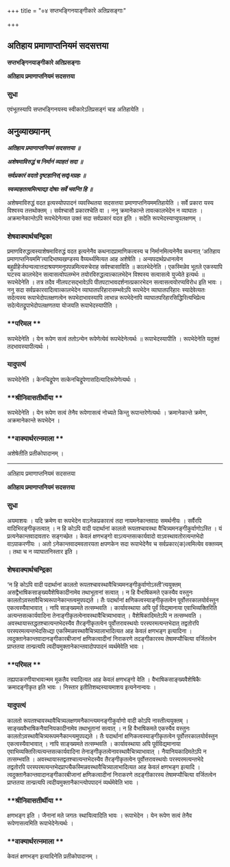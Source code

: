 +++
title = "०४ सप्तभङ्गिनयाङ्गीकारे अतिप्रसङ्गाः"

+++


## अतिहाय प्रमाणाप्तनियमं सदसत्तया

**सप्तभङ्गिनयाङ्गीकारे अतिप्रसङ्गाः**

**अतिहाय प्रमाणाप्तनियमं सदसत्तया**

### **सुधा**

एवंभूतस्यापि सप्तभङ्गिनयस्य स्वीकारेऽतिप्रसङ्गं चाह अतिहायेति ।

## **अनुव्याख्यानम्**

***अतिहाय प्रमाणाप्तनियमं सदसत्तया ॥***

***अशेषमाविरुद्धं च निर्मानं व्याहतं सदा ॥***

***सर्वप्रकारं वदतो दृष्टहानिर(सद्)मग्रहः ॥***

***स्वव्याहतत्वमित्याद्या दोषाः सर्वे भवन्ति हि ॥***

अशेषमाविरुद्धं वदत इत्यस्योपपादनं व्यवस्थितया सदसत्तया प्रमाणाप्तनियममतिहायेति । सर्वे प्रकारा यस्य विश्वस्य तत्तथोक्तम् । सर्वश्चासौ प्रकारश्चेति वा । ननु क्रमानेकान्ते तावत्कालभेदेन न व्याघातः । अक्रमानेकान्तेऽपि रूपभेदेनेत्यत उक्तं सदा सर्वप्रकारं वदत इति । सदेति रूपभेदस्याप्युपलक्षणम् ।

### **शेषवाक्यार्थचन्द्रिका**

प्रमाणविरुद्धत्वस्याशेषमाविरुद्धं वदत इत्यनेनैव कथनादप्रामाणिकत्वस्य च निर्मानमित्यनेनैव कथनात् ‘अतिहाय प्रमाणाप्तनियममि’त्यादिभाष्यखण्डस्य वैय्यर्थ्यमित्यत आह अशेषेति । अन्यपदार्थप्रधानत्वेन बहुव्रीहेर्जघन्यत्वात्तदाश्रयणमनुपपन्नमित्यरुचेराह सर्वश्चासाविति ॥ कालभेदेनेति । एकस्मिन्नेव भूतले एकस्यापि घटस्य कालभेदेन सत्वासत्वोपलम्भेन तयोरविरुद्धत्वात्कालभेदेन विश्वस्य सत्वासत्वे युज्येते इत्यर्थः ॥ रूपभेदेनेति । तत्र तदैव नीलपटसद्भावेऽपि पीतपटाभावदर्शनात्प्रकारभेदन सत्वासत्वयोरप्यविरोध इति भावः । ननु सदा सर्वप्रकारवादित्वात्कालभेदेन व्याघातपरिहारासम्भवेऽपि रूपभेदेन व्याघातपरिहारः स्यादेवेत्यतः सदेत्यस्य रूपाभेदोपलक्षणत्वेन रूपभेदाभावस्यापि लाभान्न रूपभेदेनापि व्याघातपरिहारसिद्धिरित्यभिप्रेत्य सदेत्येतद्रूपाभेदोपलक्षणतया योजयति रूपाभेदस्यापीति ।

### **परिमल **

रूपभेदेनेति । येन रूपेण सत्वं ततोऽन्येन रूपेणेत्येवं रूपभेदेनेत्यर्थः ॥ रूपाभेदस्यापीति । रूपभेदेनेति यदुक्तं तदभावस्यापीत्यर्थः ।

### **यादुपत्यं**

रूपभेदेनेति । केनचिद्रूपेण सत्केनचिद्रूपेणासदित्यादिरूपेणेत्यर्थः ।

### **श्रीनिवासतीर्थीया **

रूपभेदेनेति । येन रूपेण सत्वं तेनैव रूपेणासत्वं नोच्यते किन्तु रूपान्तरेणेत्यर्थः । क्रमानेकान्ते क्रमेण, अक्रमानेकान्ते रूपभेदेन ।

### **वाक्यार्थरत्नमाला **

अशेषेतीति प्रतीकोपादानम् ।

------------------------------------------------------------------------

अतिहाय प्रमाणाप्तनियमं सदसत्तया

**अतिहाय प्रमाणाप्तनियमं सदसत्तया**

### **सुधा**

अयमाशयः । यदि क्रमेण वा रूपभेदेन वाऽनेकप्रकारत्वं तदा नायमनेकान्तवादः समर्थनीयः । सर्वैरपि वादिभिरङ्गीकृतत्वात् । न हि कोऽपि वादी पदार्थानां कालतो रूपतश्चावस्था वैचित्र्यमनङ्गीकुर्वाणोऽस्ति । यं प्रत्यनेकान्तवादावतारः सङ्गच्छेत । केवलं क्षणभङ्गो वाऽत्यन्तसत्कार्यवादो वाऽवस्थावतोरत्यन्तभेदो वाऽपाकरणीयः । अतो ऽनेकान्तवादमवतारयता क्षपणकेन सदा रूपाभेदेनैव च सर्वप्रकार(क)त्वमित्येव वक्तव्यम् । तथा च न व्याघातनिस्तार इति ।

### **शेषवाक्यार्थचन्द्रिका**

‘न हि कोऽपि वादी पदार्थानां कालतो रूपतश्चावस्थावैचित्र्यमनङ्गीकुर्वाणोऽस्ती’त्ययुक्तम् असद्वैभाषिकसाङ्ख्यवैशेषिकादीनामेव तथाभूतानां सत्वात् । न हि वैभाषिकमते एकस्यैव वस्तुनः कालतोऽवस्तावैचित्र्यरूपानेकान्तत्वमुपपद्यते । तैः पदार्थानां क्षणिकत्वस्याङ्गीकृतत्वेन पूर्वोत्तरकालयोर्वस्तुन एकत्वस्यैवाभावात् । नापि साङ्ख्यमते तत्सम्भवति । कार्यावस्थाया अपि पूर्वं विद्यमानाया एवाभिव्यक्तिरिति अत्यन्तसत्कार्यवादिना तेनाङ्गीकृतत्वेनावस्थावैचित्र्याभावात् । वैशेषिकादिमतेऽपि न तत्सम्भवति । अवस्थायास्तद्धतश्चात्यन्तभेदस्यैव तैरङ्गीकृतत्वेन पूर्वोत्तरावस्थयोः परस्परमत्यन्तभेदात् तद्वतोरपि परस्परमत्यन्तभेदसिध्द्या एकस्मिन्नवस्थावैचित्र्यालाभादित्यत आह केवलं क्षणभङ्ग इत्यादिना । त्वदुक्तानेकान्तवादानङ्गीकारबीजानां क्षणिकत्वादीनां निराकरणे तदङ्गीकारस्य तेषामप्यौचित्या वर्जितत्वेन प्राप्ततया तान्प्रत्यपि त्वदीयमुक्तानेकान्तवादोपपादनं व्यर्थमेवेति भावः ।

### **परिमल **

तह्यपाकरणीयाभावान्मम मूकतैव स्यादित्यत आह केवलं क्षणभङ्गो वेति । वैभाषिकसाङ्ख्यवैशेषिकैः क्रमादङ्गीकृत इति भावः । निस्तार इतीतिशब्दस्यायमाशय इत्यनेनान्वयः ।

### **यादुपत्यं**

कालतो रूपतश्चावस्थावैचित्र्यलक्षणमनैकान्त्यमनङ्गीकुर्वाणो वादी कोऽपि नास्तीत्ययुक्तम् । साङ्ख्यवैभाषिकनैयानियकादीनामेव तथाभूतानां सत्वात् । न हि वैभाषिकमते एकस्यैव वस्तुनः कालतोऽवस्थावैचित्र्यरूपमनैकान्त्यमुपपद्यते । तैः पदार्थानां क्षणिकत्वस्याङ्गीकृतत्वेन पूर्वोत्तरकालयोर्वस्तुन एकत्वस्यैवाभावात् । नापि साङ्ख्यमते तत्सम्भवति । कार्यावस्थाया अपि पूर्वविद्यमानाया एवाभिव्यक्तिरित्यत्यन्तसत्कार्यवादिना तेनाङ्गीकृतत्वेनावस्थावैचित्र्याभावात् । नैयानियकादिमतेऽपि न तत्सम्भवति । अवस्थायास्तद्वतश्चात्यन्तभेदस्यैव तैरङ्गीकृतत्वेन पूर्वोत्तरावस्थयोः परस्परमत्यन्तभेदे तद्वतोरपि परस्परमत्यन्तभेदप्राप्त्यैकस्मिन्नवस्थावैचित्र्यालाभादित्यत आह केवलं क्षणभङ्ग इत्यादि । त्वदुक्तानैकान्तवादानङ्गीकारबीजानां क्षणिकत्वादीनां निराकरणे तदङ्गीकारस्य तेषामप्यौचित्या वर्जितत्वेन प्राप्ततया तान्प्रत्यपि त्वदीयमुक्तानैकान्त्योपपादनं व्यर्थमेवेति भावः ।

### **श्रीनिवासतीर्थीया **

क्षणभङ्ग इति । जैनानां मते जगतः स्थायित्वादिति भावः । रूपाभेदेन । येन रूपेण सत्वं तेनैव रूपेणासत्वमिति रूपाभेदेनेत्यर्थः ।

### **वाक्यार्थरत्नमाला **

केवलं क्षणभङ्ग इत्यादिनेति प्रतीकोपादानम् ।

